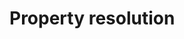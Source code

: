 # Property resolution

<!--

* Dynamic resolution for:
  * `*`, `XML`, `XMLList`
* Resolving property by number value always uses {proxy::getProperty, proxy::setProperty, proxy::deleteProperty}
* Fully package qualified names shadow any matching variable names

-->